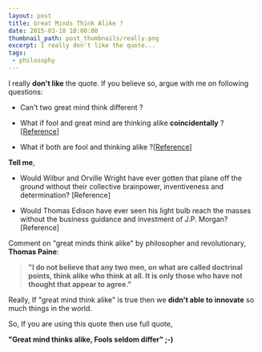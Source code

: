 ```yaml
---
layout: post
title: Great Minds Think Alike ?
date: 2015-03-18 10:00:00
thumbnail_path: post_thumbnails/really.png
excerpt: I really don't like the quote...
tags:
 - philosophy
---
```


I really **don't like** the quote. If you believe so, argue with me on following questions:

* Can't two great mind think different ?

* What if fool and great mind are thinking alike **coincidentally** ? [[Reference](http://bluejeans.com/blog/where-great-minds-meet)] 

* What if both are fool and thinking alike ?[[Reference](http://bluejeans.com/blog/where-great-minds-meet)]

**Tell me**,

* Would Wilbur and Orville Wright have ever gotten that plane off the ground without their collective brainpower, inventiveness and determination? [Reference]

* Would Thomas Edison have ever seen his light bulb reach the masses without the business guidance and investment of J.P. Morgan? [Reference]

Comment on "great minds think alike" by philosopher and revolutionary, **Thomas Paine**:

> **"I do not believe that any two men, on what are called doctrinal points, think alike who think at all. It is only those who have not thought that appear to agree."**

Really, If "great mind think alike" is true then we **didn't able to innovate** so much things in the world.

So, If you are using this quote then use full quote,

**"Great mind thinks alike, Fools seldom differ" ;-)**

